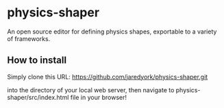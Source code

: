 # physics-shaper
An open source editor for defining physics shapes, exportable to a variety of frameworks.

## How to install
Simply clone this URL:
https://github.com/jaredyork/physics-shaper.git

into the directory of your local web server, then navigate to physics-shaper/src/index.html file in your browser!

